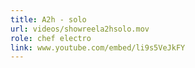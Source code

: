 ```yaml
---
title: A2h - solo
url: videos/showreela2hsolo.mov
role: chef electro
link: www.youtube.com/embed/li9s5VeJkFY
---
```

